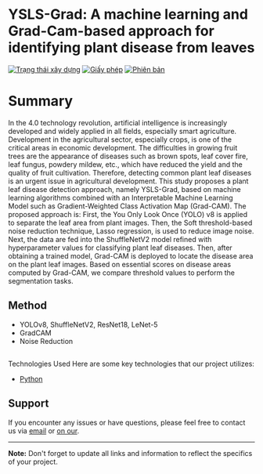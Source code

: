 # YSLS-Grad: A machine learning and Grad-Cam-based approach for identifying plant disease from leaves

[![Trạng thái xây dựng](https://img.shields.io/travis/username/repo.svg)](https://travis-ci.org/username/repo)
[![Giấy phép](https://img.shields.io/badge/License-MIT-blue.svg)](https://opensource.org/licenses/MIT)
[![Phiên bản](https://img.shields.io/badge/version-v1.0.0-brightgreen.svg)](https://github.com/username/repo/releases)


# Summary

  In the 4.0 technology revolution, artificial intelligence is increasingly developed and widely applied in all fields, especially smart agriculture. Development in the agricultural sector, especially crops, is 
  one of the critical areas in economic development. The difficulties in growing fruit trees are the appearance of diseases such as brown spots, leaf cover fire, leaf fungus, powdery mildew, etc., which have 
  reduced the yield and the quality of fruit cultivation. Therefore, detecting common plant leaf diseases is an urgent issue in agricultural development. This study proposes a plant leaf disease detection 
  approach, namely YSLS-Grad, based on machine learning algorithms combined with an Interpretable Machine Learning Model such as Gradient-Weighted Class Activation Map (Grad-CAM). The proposed approach is: First, 
  the You Only Look Once (YOLO) v8 is applied to separate the leaf area from plant images. Then, the Soft threshold-based noise reduction technique, Lasso regression, is used to reduce image noise. Next, the data 
  are fed into the ShuffleNetV2 model refined with hyperparameter values for classifying plant leaf diseases. Then, after obtaining a trained model, Grad-CAM is deployed to locate the disease area on the plant 
  leaf images. Based on essential scores on disease areas computed by Grad-CAM, we compare threshold values to perform the segmentation tasks. 


## Method
- YOLOv8, ShuffleNetV2, ResNet18, LeNet-5
- GradCAM
- Noise Reduction

## 
Technologies Used
Here are some key technologies that our project utilizes:

- [Python](https://www.python.org/)


## Support

If you encounter any issues or have questions, please feel free to contact us via [email](mailto:nphat77777@gmail.com) or [on our](https://github.com/NGUYENMINHPHAT).

---
**Note:** Don't forget to update all links and information to reflect the specifics of your project.
